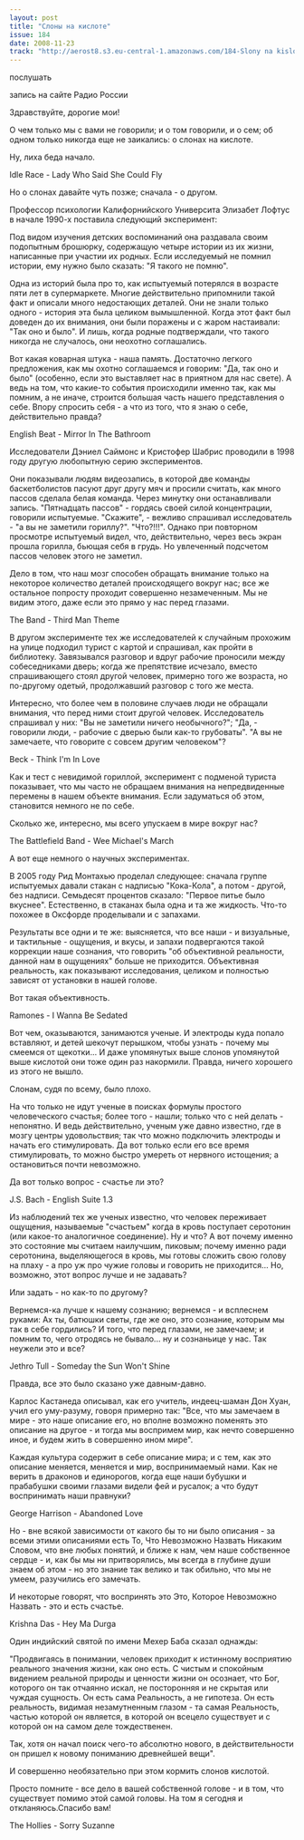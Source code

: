 ```yaml
---
layout: post
title: "Слоны на кислоте"
issue: 184
date: 2008-11-23
track: "http://aerost8.s3.eu-central-1.amazonaws.com/184-Slony na kislote.mp3"
---
```


послушать

запись на сайте Радио России

Здравствуйте, дорогие мои!

О чем только мы с вами не говорили; и о том говорили, и о сем; об одном только никогда еще не заикались: о слонах на кислоте.

Ну, лиха беда начало.

Idle Race - Lady Who Said She Could Fly

Но о слонах давайте чуть позже; сначала - о другом.

Профессор психологии Калифорнийского Университа Элизабет Лофтус в начале 1990-х поставила следующий эксперимент:

Под видом изучения детских воспоминаний она раздавала своим подопытным брошюрку, содержащую четыре истории из их жизни, написанные при участии их родных. Если исследуемый не помнил истории, ему нужно было сказать: "Я такого не помню".

Одна из историй была про то, как испытуемый потерялся в возрасте пяти лет в супермаркете. Многие действительно припомнили такой факт и описали много недостающих деталей. Они не знали только одного - история эта была целиком вымышленной. Когда этот факт был доведен до их внимания, они были поражены и с жаром настаивали: "Так оно и было". И лишь, когда родные подтверждали, что такого никогда не случалось, они неохотно соглашались.

Вот какая коварная штука - наша память. Достаточно легкого предложения, как мы охотно соглашаемся и говорим: "Да, так оно и было" (особенно, если это выставляет нас в приятном для нас свете). А ведь на том, что какие-то события происходили именно так, как мы помним, а не иначе, строится большая часть нашего представления о себе. Впору спросить себя - а что из того, что я знаю о себе, действительно правда?

English Beat - Mirror In The Bathroom

Исследователи Дэниел Саймонс и Кристофер Шабрис проводили в 1998 году другую любопытную серию экспериментов.

Они показывали людям видеозапись, в которой две команды баскетболистов пасуют друг другу мяч и просили считать, как много пассов сделала белая команда. Через минутку они останавливали запись. "Пятнадцать пассов" - гордясь своей силой концентрации, говорили испытуемые. "Скажите", - вежливо спрашивал исследователь - "а вы не заметили гориллу?". "Что?!!!". Однако при повторном просмотре испытуемый видел, что, действительно, через весь экран прошла горилла, бьющая себя в грудь. Но увлеченный подсчетом пассов человек этого не заметил.

Дело в том, что наш мозг способен обращать внимание только на некоторое количество деталей происходящего вокруг нас; все же остальное попросту проходит совершенно незамеченным. Мы не видим этого, даже если это прямо у нас перед глазами.

The Band - Third Man Theme

В другом эксперименте тех же исследователей к случайным прохожим на улице подходил турист с картой и спрашивал, как пройти в библиотеку. Завязывался разговор и вдруг рабочие проносили между собеседниками дверь; когда же препятствие исчезало, вместо спрашивающего стоял другой человек, примерно того же возраста, но по-другому одетый, продолжавший разговор с того же места.

Интересно, что более чем в половине случаев люди не обращали внимания, что перед ними стоит другой человек. Исследователь спрашивал у них: "Вы не заметили ничего необычного?"; "Да, - говорили люди, - рабочие с дверью были как-то грубоваты". "А вы не замечаете, что говорите с совсем другим человеком"?

Beck - Think I'm In Love

Как и тест с невидимой гориллой, эксперимент с подменой туриста показывает, что мы часто не обращаем внимания на непредвиденные перемены в нашем объекте внимания. Если задуматься об этом, становится немного не по себе.

Сколько же, интересно, мы всего упускаем в мире вокруг нас?

The Battlefield Band - Wee Michael's March

А вот еще немного о научных экспериментах.

В 2005 году Рид Монтахью проделал следующее: сначала группе испытуемых давали стакан с надписью "Кока-Кола", а потом - другой, без надписи. Семьдесят процентов сказало: "Первое питье было вкуснее". Естественно, в стаканах была одна и та же жидкость. Что-то похожее в Оксфорде проделывали и с запахами.

Результаты все одни и те же: выясняется, что все наши - и визуальные, и тактильные - ощущения, и вкусы, и запахи подвергаются такой коррекции наше сознания, что говорить "об объективной реальности, данной нам в ощущениях" больше не приходится. Объективная реальность, как показывают исследования, целиком и полностью зависят от установки в нашей голове.

Вот такая объективность.

Ramones - I Wanna Be Sedated

Вот чем, оказываются, занимаются ученые. И электроды куда попало вставляют, и детей шекочут перышком, чтобы узнать - почему мы смеемся от щекотки... И даже упомянутых выше слонов упомянутой выше кислотой они тоже один раз накормили. Правда, ничего хорошего из этого не вышло.

Слонам, судя по всему, было плохо.

На что только не идут ученые в поисках формулы простого человеческого счастья; более того - нашли; только что с ней делать - непонятно. И ведь действительно, ученым уже давно известно, где в мозгу центры удовольствия; так что можно подключить электроды и начать его стимулировать. Да вот только если его все время стимулировать, то можно быстро умереть от нервного истощения; а остановиться почти невозможно.

Да вот только вопрос - счастье ли это?

J.S. Bach - English Suite 1.3

Из наблюдений тех же ученых известно, что человек переживает ощущения, называемые "счастьем" когда в кровь поступает серотонин (или какое-то аналогичное соединение). Ну и что? А вот почему именно это состояние мы считаем наилучшим, пиковым; почему именно ради серотонина, выделяющегося в кровь, мы готовы сложить свою голову на плаху - а про уж про чужие головы и говорить не приходится... Но, возможно, этот вопрос лучше и не задавать?

Или задать - но как-то по другому?

Вернемся-ка лучше к нашему сознанию; вернемся - и всплеснем руками: Ах ты, батюшки светы, где же оно, это сознание, которым мы так в себе гордились? И того, что перед глазами, не замечаем; и помним то, чего отродясь не бывало... ну и сознаньице у нас. Так неужели это и все?

Jethro Tull - Someday the Sun Won't Shine

Правда, все это было сказано уже давным-давно.

Карлос Кастанеда описывал, как его учитель, индеец-шаман Дон Хуан, учил его уму-разуму, говоря примерно так: "Все, что мы замечаем в мире - это наше описание его, но вполне возможно поменять это описание на другое - и тогда мы воспримем мир, как нечто совершенно иное, и будем жить в совершенно ином мире".

Каждая культура содержит в себе описание мира; и с тем, как это описание меняется, меняется и мир, воспринимаемый нами. Как не верить в драконов и единорогов, когда еще наши бубушки и прабабушки своими глазами видели фей и русалок; а что будут воспринимать наши правнуки?

George Harrison - Abandoned Love

Но - вне всякой зависимости от какого бы то ни было описания - за всеми этими описаниями есть То, Что Невозможно Назвать Никаким Словом, что вне любых понятий, и ближе к нам, чем наше собственное сердце - и, как бы мы ни притворялись, мы всегда в глубине души знаем об этом - но это знание так велико и так обильно, что мы не умеем, разучились его замечать.

И некоторые говорят, что воспринять это Это, Которое Невозможно Назвать - это и есть счастье.

Krishna Das - Hey Ma Durga

Один индийский святой по имени Мехер Баба сказал однажды:

"Продвигаясь в понимании, человек приходит к истинному восприятию реального значения жизни, как оно есть. С чистым и спокойным видением реальной природы и ценности жизни он осознает, что Бог, которого он так отчаянно искал, не посторонняя и не скрытая или чуждая сущность. Он есть сама Реальность, а не гипотеза. Он есть реальность, видимая незамутненным глазом - та самая Реальность, частью которой он является, в которой он всецело существует и с которой он на самом деле тождественен.

Так, хотя он начал поиск чего-то абсолютно нового, в действительности он пришел к новому пониманию древнейшей вещи".

И совершенно необязательно при этом кормить слонов кислотой.

Просто помните - все дело в вашей собственной голове - и в том, что существует помимо этой самой головы. На том я сегодня и откланяюсь.Спасибо вам!

The Hollies - Sorry Suzanne
